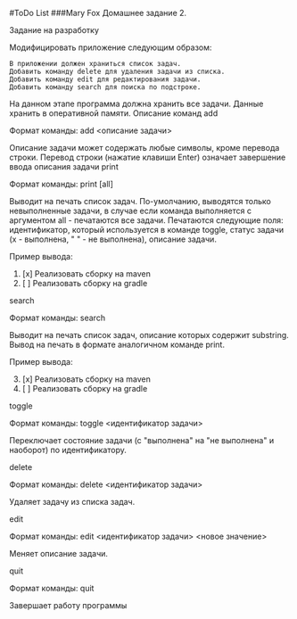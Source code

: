 #ToDo List
###Mary Fox
Домашнее задание 2.


Задание на разработку

Модифицировать приложение следующим образом:

    В приложении должен храниться список задач.
    Добавить команду delete для удаления задачи из списка.
    Добавить команду edit для редактирования задачи.
    Добавить команду search для поиска по подстроке.


На данном этапе программа должна хранить все задачи. Данные хранить в оперативной памяти.
Описание команд
add

Формат команды: add <описание задачи>

Описание задачи может содержать любые символы, кроме перевода строки. Перевод строки (нажатие клавиши Enter) означает завершение ввода описания задачи
print

Формат команды: print [all]

Выводит на печать список задач. По-умолчанию, выводятся только невыполненные задачи, в случае если команда выполняется с аргументом all - печатаются все задачи. Печатаются следующие поля: идентификатор, который используется в команде toggle, статус задачи (x - выполнена, " " - не выполнена), описание задачи.

Пример вывода:

1. [x] Реализовать сборку на maven
2. [ ] Реализовать сборку на gradle

search

Формат команды: search <substring>

Выводит на печать список задач, описание которых содержит substring. Вывод на печать в формате аналогичном команде print.

Пример вывода:

3. [x] Реализовать сборку на maven
8. [ ] Реализовать сборку на gradle


toggle

Формат команды: toggle <идентификатор задачи>

Переключает состояние задачи (с "выполнена" на "не выполнена" и наоборот) по идентификатору.


delete

Формат команды: delete <идентификатор задачи>

Удаляет задачу из списка задач.


edit

Формат команды: edit <идентификатор задачи> <новое значение>

Меняет описание задачи.


quit

Формат команды: quit

Завершает работу программы
